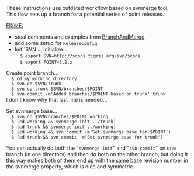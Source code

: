 

<div>
These instructions use outdated workflow based on svnmerge tool. 
</div>
This flow sets up a branch for a potential series of point releases. 

[FIXME:](ReleaseHOWTO/NonTipSetupBody) 

* steal comments and examples from [BranchAndMerge](BranchAndMerge) 
* add some setup for `ReleaseConfig` 
* Init``SVN ... 
Initialize...  
 `  $ export SVN=http://scons.tigris.org/svn/scons`  
 `  $ export POINT=3.2.x`  
 

Create point branch...  
 `  $ cd my_working_directory`  
 `  $ svn co $SVN/trunk`  
 `  $ svn cp trunk $SVN/branches/$POINT`  
 `  $ svn commit -m'Added branches/$POINT based on trunk' trunk`  
 I don't know why that last line is needed... 

Set svnmerge base...  
 `  $ svn co $SVN/branches/$POINT working`  
 `  $ (cd working && svnmerge init ../trunk)`  
 `  $ (cd trunk && svnmerge init ../working)`  
 `  $ (cd working && svn commit -m'Set svnmerge base for $POINT')`  
 `  $ (cd trunk && svn commit -m'Set svnmerge base for trunk')`  
 

You can actually do both the "`svnmerge init`" and "`svn commit`" on one branch (in one directory) and then do both on the other branch, but doing it this way makes both of them end up with the same base revision number in the svnmerge property, which is nice and symmetric. 
